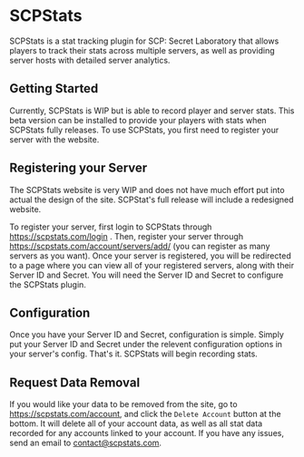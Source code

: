 # SCPStats
SCPStats is a stat tracking plugin for SCP: Secret Laboratory that allows players to track their stats across multiple servers, as well as providing server hosts with detailed server analytics.

## Getting Started
Currently, SCPStats is WIP but is able to record player and server stats. This beta version can be installed to provide your players with stats when SCPStats fully releases. To use SCPStats, you first need to register your server with the website.

## Registering your Server
The SCPStats website is very WIP and does not have much effort put into actual the design of the site. SCPStat's full release will include a redesigned website.

To register your server, first login to SCPStats through https://scpstats.com/login . Then, register your server through https://scpstats.com/account/servers/add/ (you can register as many servers as you want). Once your server is registered, you will be redirected to a page where you can view all of your registered servers, along with their Server ID and Secret. You will need the Server ID and Secret to configure the SCPStats plugin.

## Configuration
Once you have your Server ID and Secret, configuration is simple. Simply put your Server ID and Secret under the relevent configuration options in your server's config. That's it. SCPStats will begin recording stats.

## Request Data Removal
If you would like your data to be removed from the site, go to https://scpstats.com/account, and click the `Delete Account` button at the bottom. It will delete all of your account data, as well as all stat data recorded for any accounts linked to your account. If you have any issues, send an email to contact@scpstats.com.
